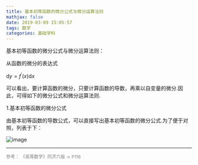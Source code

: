 ```yaml
---
title: 基本初等函数的微分公式与微分运算法则
mathjax: false
date: 2019-03-09 15:05:57
tags: 数学
categories: 基础学科
---
```


基本初等函数的微分公式与微分运算法则：

<!--
![image](https://ws2.sinaimg.cn/large/006mcMYXgy1g0wk58owkdj30u90ngaem.jpg)
-->

从函数的微分的表达式

$\mathrm { d } y = f ^ { \prime } ( x ) \mathrm { d } x$


可以看出，要计算函数的微分，只要计算函数的导数，再乘以自变量的微分.因此，可得如下的微分公式和微分运算法则.

1.基本初等函数的微分公式

由基本初等函数的导数公式，可以直接写出基本初等函数的微分公式.为了便于对照，列表于下：

<!--more-->

![image](https://wx4.sinaimg.cn/large/006mcMYXgy1g13vu0rbscj30wu3y2hdt.jpg)

<!--
![image](https://wx4.sinaimg.cn/large/006mcMYXgy1g0wk675klaj30qs1590z0.jpg)
![image](https://wx4.sinaimg.cn/large/006mcMYXgy1g0wk72jerxj30r30eu0wd.jpg)
-->

<hr/>
<span style="color:gray;font-size:12px">
参考：
《高等数学》同济六版 -> P116
</span>
